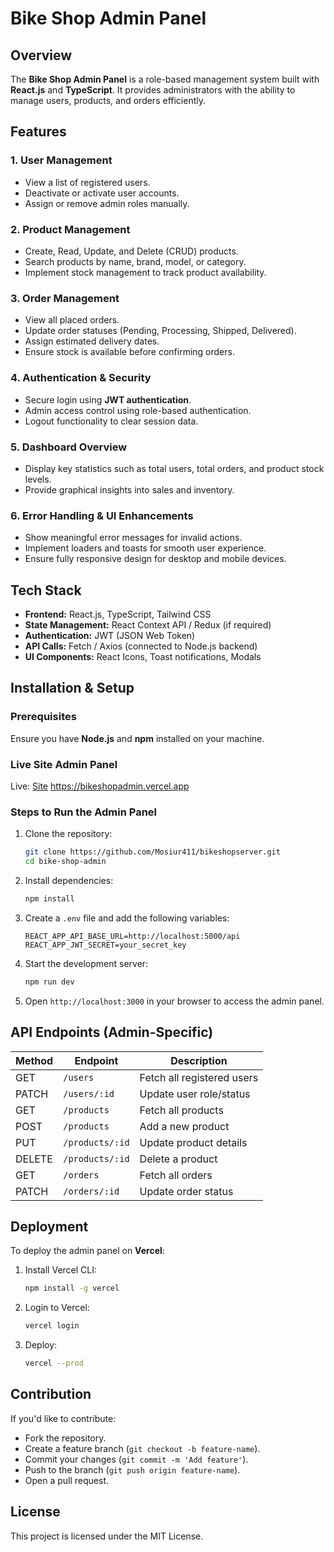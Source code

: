 # Bike Shop Admin Panel

## Overview
The **Bike Shop Admin Panel** is a role-based management system built with **React.js** and **TypeScript**. It provides administrators with the ability to manage users, products, and orders efficiently.

## Features

### 1. **User Management**
- View a list of registered users.
- Deactivate or activate user accounts.
- Assign or remove admin roles manually.

### 2. **Product Management**
- Create, Read, Update, and Delete (CRUD) products.
- Search products by name, brand, model, or category.
- Implement stock management to track product availability.

### 3. **Order Management**
- View all placed orders.
- Update order statuses (Pending, Processing, Shipped, Delivered).
- Assign estimated delivery dates.
- Ensure stock is available before confirming orders.

### 4. **Authentication & Security**
- Secure login using **JWT authentication**.
- Admin access control using role-based authentication.
- Logout functionality to clear session data.

### 5. **Dashboard Overview**
- Display key statistics such as total users, total orders, and product stock levels.
- Provide graphical insights into sales and inventory.

### 6. **Error Handling & UI Enhancements**
- Show meaningful error messages for invalid actions.
- Implement loaders and toasts for smooth user experience.
- Ensure fully responsive design for desktop and mobile devices.

## Tech Stack
- **Frontend:** React.js, TypeScript, Tailwind CSS
- **State Management:** React Context API / Redux (if required)
- **Authentication:** JWT (JSON Web Token)
- **API Calls:** Fetch / Axios (connected to Node.js backend)
- **UI Components:** React Icons, Toast notifications, Modals

## Installation & Setup
### Prerequisites
Ensure you have **Node.js** and **npm** installed on your machine.

### Live Site Admin Panel
Live: [Site](https://bikeshopadmin.vercel.app/) https://bikeshopadmin.vercel.app

### Steps to Run the Admin Panel
1. Clone the repository:
   ```bash
   git clone https://github.com/Mosiur411/bikeshopserver.git
   cd bike-shop-admin
   ```
2. Install dependencies:
   ```bash
   npm install
   ```
3. Create a `.env` file and add the following variables:
   ```env
   REACT_APP_API_BASE_URL=http://localhost:5000/api
   REACT_APP_JWT_SECRET=your_secret_key
   ```
4. Start the development server:
   ```bash
   npm run dev
   ```
5. Open `http://localhost:3000` in your browser to access the admin panel.

## API Endpoints (Admin-Specific)
| Method | Endpoint            | Description                     |
|--------|---------------------|---------------------------------|
| GET    | `/users`            | Fetch all registered users     |
| PATCH  | `/users/:id`        | Update user role/status        |
| GET    | `/products`         | Fetch all products             |
| POST   | `/products`         | Add a new product              |
| PUT    | `/products/:id`     | Update product details         |
| DELETE | `/products/:id`     | Delete a product               |
| GET    | `/orders`           | Fetch all orders               |
| PATCH  | `/orders/:id`       | Update order status            |

## Deployment
To deploy the admin panel on **Vercel**:
1. Install Vercel CLI:
   ```bash
   npm install -g vercel
   ```
2. Login to Vercel:
   ```bash
   vercel login
   ```
3. Deploy:
   ```bash
   vercel --prod
   ```

## Contribution
If you'd like to contribute:
- Fork the repository.
- Create a feature branch (`git checkout -b feature-name`).
- Commit your changes (`git commit -m 'Add feature'`).
- Push to the branch (`git push origin feature-name`).
- Open a pull request.

## License
This project is licensed under the MIT License.

